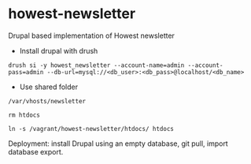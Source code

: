 howest-newsletter
=================

Drupal based implementation of Howest newsletter


* Install drupal with drush

```
drush si -y howest_newsletter --account-name=admin --account-pass=admin --db-url=mysql://<db_user>:<db_pass>@localhost/<db_name>
```

* Use shared folder

```
/var/vhosts/newsletter

rm htdocs

ln -s /vagrant/howest-newsletter/htdocs/ htdocs
```


Deployment: install Drupal using an empty database, git pull, import database export.
